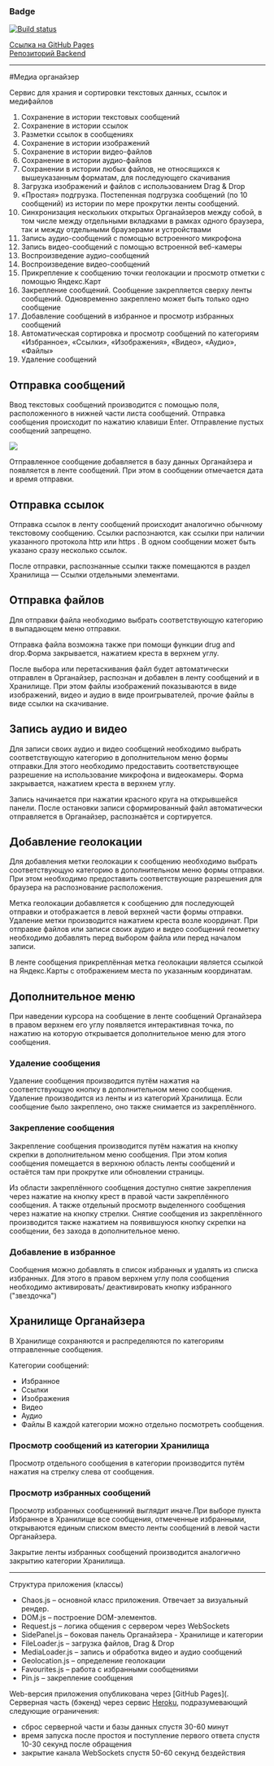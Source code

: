
### Badge
[![Build status](https://ci.appveyor.com/api/projects/status/o75kamlqim2obw82?svg=true)](https://ci.appveyor.com/project/KateYachmeneva/ahj-diploma-frontend)

[Ссылка на GitHub Pages]()<br>
[Репозиторий Backend]()

---

#Медиа органайзер

Сервис для храния и сортировки текстовых данных, ссылок и медифайлов



1. Сохранение в истории текстовых сообщений
2. Сохранение в истории ссылок
3. Разметки ссылок в сообщениях
4. Сохранение в истории изображений
5. Сохранение в истории видео-файлов
6. Сохранение в истории аудио-файлов
7. Сохранении в истории любых файлов, не относящихся к вышеуказанным форматам, для последующего скачивания
8. Загрузка изображений и файлов с использованием Drag & Drop
9. «Простая» подгрузка. Постепенная подгрузка сообщений (по 10 сообщений) из истории по мере прокрутки ленты сообщений.
10. Синхронизация нескольких открытых Органайзеров между собой, в том числе между отдельными вкладками в рамках одного браузера, так и между отдельными браузерами и устройствами
11. Запись аудио-сообщений с помощью встроенного микрофона
12. Запись видео-сообщений с помощью встроенной веб-камеры
13. Воспроизведение аудио-сообщений
14. Воспроизведение видео-сообщений
15. Прикрепление к сообщению точки геолокации и просмотр отметки с помощью Яндекс.Карт
16. Закрепление сообщений. Сообщение закрепляется сверху ленты сообщений. Одновременно закреплено может быть только одно сообщение
17. Добавление сообщений в избранное и просмотр избранных сообщений
18. Автоматическая сортировка и просмотр сообщений по категориям «Избранное», «Ссылки», «Изображения», «Видео», «Аудио», «Файлы»
19. Удаление сообщений

## Отправка сообщений

Ввод текстовых сообщений производится с помощью поля, расположенного в нижней части листа сообщений. Отправка сообщения происходит по нажатию клавиши Enter. Отправление пустых сообщений запрещено.

![](https://github.com/KateYachmeneva/ahj-diploma-backend/blob/master/readme_pic/1-sendtext.png)

Отправленное сообщение добавляется в базу данных Органайзера и появляется в ленте сообщений. При этом в сообщении отмечается дата и время отправки.

## Отправка ссылок

Отправка ссылок в ленту сообщений происходит аналогично обычному текстовому сообщению. Ссылки распознаются, как ссылки при наличии указанного протокола http или https . В одном сообщении может быть указано сразу несколько ссылок.

<!-- ![](https://github.com/) -->

После отправки, распознанные ссылки также помещаются в раздел Хранилища — Ссылки отдельными элементами.

## Отправка файлов

Для отправки файла необходимо выбрать соответствующую категорию в выпадающем меню отправки.
<!-- 
![](https://github.com/) -->

Отправка файла возможна также при помощи функции drug and drop.Форма закрывается, нажатием креста в верхнем углу.

<!-- ![](https://github.com/) -->

После выбора или перетаскивания файл будет автоматически отправлен в Органайзер, распознан и добавлен в ленту сообщений и в Хранилище.
При этом файлы изображений показываются в виде изображений, видео и аудио в виде проигрывателей, прочие файлы в виде ссылки на скачивание.

## Запись аудио и видео

Для записи своих аудио и видео сообщений необходимо выбрать соответствующую категорию в дополнительном меню формы отправки.Для этого необходимо 
предоставить соответствующее разрешение на использование микрофона и видеокамеры. Форма закрывается, нажатием креста в верхнем углу.

<!-- 
![](https://github.com/) -->

Запись начинается при нажатии красного круга на открывшейся панели. После остановки записи сформированный файл автоматически отправляется в Органайзер, 
распознаётся и сортируется.

## Добавление геолокации

Для добавления метки геолокации к сообщению необходимо выбрать соответствующую категорию в дополнительном меню формы отправки. При этом необходимо 
предоставить соответствующие разрешения для браузера на распознование расположения.

<!-- ![](https://github.com/) -->

Метка геолокации добавляется к сообщению для последующей отправки и отображается в левой верхней части формы отправки. Удаление метки производится 
нажатием креста возле координат.
При отправке файлов или записи своих аудио и видео сообщений геометку необходимо добавлять перед выбором файла или перед началом записи.

В ленте сообщения прикреплённая метка геолокации является ссылкой на Яндекс.Карты с отображением места по указанным координатам.

<!-- ![](https://github.com/) -->

## Дополнительное меню

При наведении курсора на сообщение в ленте сообщений Органайзера в правом верхнем его углу появляется интерактивная точка, по нажатию на которую 
открывается дополнительное меню для этого сообщения.

<!-- ![]() -->

### Удаление сообщения

Удаление сообщения производится путём нажатия на соответствующую кнопку в дополнительном меню сообщения.
Удаление производится из ленты и из категорий Хранилища. Если сообщение было закреплено, оно также снимается из закреплённого.

### Закрепление сообщения

Закрепление сообщения производится путём нажатия на кнопку скрепки в дополнительном меню сообщения.
При этом копия сообщения помещается в верхнюю область ленты сообщений и остаётся там при прокрутке или обновлении страницы.


<!-- ![](https://github.com/) -->

Из области закреплённого сообщения доступно снятие закрепления через нажатие на кнопку крест в правой части закреплённого сообщения. А также отдельный 
просмотр выделенного сообщения через нажатие на кнопку стрелки.
Снятие сообщения из закреплённого производится также нажатием на появившуюся кнопку скрепки на сообщении, без захода в дополнительное меню.

### Добавление в избранное

Сообщения можно добавлять в список избранных и удалять из списка избранных. Для этого в правом верхнем углу поля сообщения необходимо активировать/
деактивировать кнопку избранного ("звездочка")
<!-- ![](https://github.com/) -->

## Хранилище Органайзера

В Хранилище сохраняются и распределяются по категориям отправленные сообщения.

<!-- ![](https://github.com/) -->
Категории сообщений:
* Избранное
* Ссылки
* Изображения
* Видео
* Аудио
* Файлы
В каждой категории можно отдельно посмотреть сообщения.

### Просмотр сообщений из категории Хранилища

Просмотр отдельного сообщения в категории производится путём нажатия на стрелку слева от сообщения.
<!-- 
![](https://github.com/) -->

### Просмотр избранных сообщений

Просмотр избранных сообщениний выглядит иначе.При выборе пункта Избранное в Хранилище все сообщения, отмеченные избранными, открываются единым списком 
вместо ленты сообщений в левой части Органайзера.
<!-- 

![](https://github.com/) -->

Закрытие ленты избранных сообщений производится аналогично закрытию категории Хранилища.

---
Структура приложения (классы)
* Chaos.js – основной класс приложения. Отвечает за визуальный рендер.
* DOM.js – построение DOM-элементов.
* Request.js – логика общения с сервером через WebSockets
* SidePanel.js – боковая панель Органайзера - Хранилище и категории
* FileLoader.js – загрузка файлов, Drag & Drop
* MediaLoader.js – запись и обработка видео и аудио сообщений
* Geolocation.js – определение геолокации
* Favourites.js – работа с избранными сообщениями
* Pin.js – закрепление сообщения

Web-версия приложения опубликована через [GitHub Pages](.
Серверная часть (бэкенд) через сервис [Heroku](), подразумевающий следующие ограничения:
* сброс серверной части и базы данных спустя 30-60 минут
* время запуска после простоя и поступление первого ответа спустя 10-30 секунд после обращения
* закрытие канала WebSockets спустя 50-60 секунд бездействия
